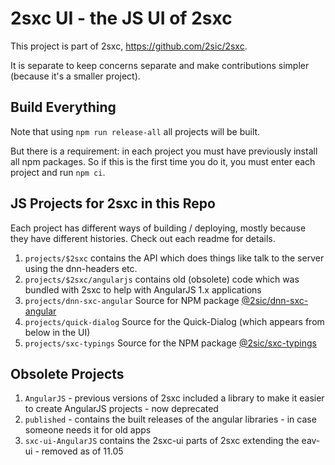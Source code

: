 2sxc UI - the JS UI of 2sxc
============

This project is part of 2sxc, https://github.com/2sic/2sxc.

It is separate to keep concerns separate and make contributions simpler (because it's a smaller project). 

## Build Everything

Note that using `npm run release-all` all projects will be built. 

But there is a requirement: in each project you must have previously install all npm packages.
So if this is the first time you do it, you must enter each project and run `npm ci`.


## JS Projects for 2sxc in this Repo

Each project has different ways of building / deploying, mostly because they have different histories. Check out each readme for details. 

1. `projects/$2sxc` contains the API which does things like talk to the server using the dnn-headers etc.
1. `projects/$2sxc/angularjs` contains old (obsolete) code which was bundled with 2sxc to help with AngularJS 1.x applications
1. `projects/dnn-sxc-angular` Source for NPM package [@2sic/dnn-sxc-angular](https://www.npmjs.com/package/@2sic.com/dnn-sxc-angular)
1. `projects/quick-dialog` Source for the Quick-Dialog (which appears from below in the UI)
1. `projects/sxc-typings` Source for the NPM package [@2sic/sxc-typings](https://www.npmjs.com/package/@2sic.com/2sxc-typings)


## Obsolete Projects

1. `AngularJS` - previous versions of 2sxc included a library to make it easier to create AngularJS projects - now deprecated
1. `published` - contains the built releases of the angular libraries - in case someone needs it for old apps
1. `sxc-ui-AngularJS` contains the 2sxc-ui parts of 2sxc extending the eav-ui - removed as of 11.05